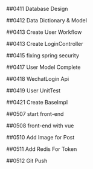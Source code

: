 ##0411 Database Design

##0412 Data Dictionary & Model

##0413 Create User Workflow

##0413 Create LoginController

##0415 fixing spring security

##0417 User Model Complete

##0418 WechatLogin Api

##0419 User UnitTest

##0421 Create BaseImpl

##0507 start front-end

##0508 front-end with vue

##0510 Add Image for Post

##0511 Add Redis For Token

##0512 Git Push